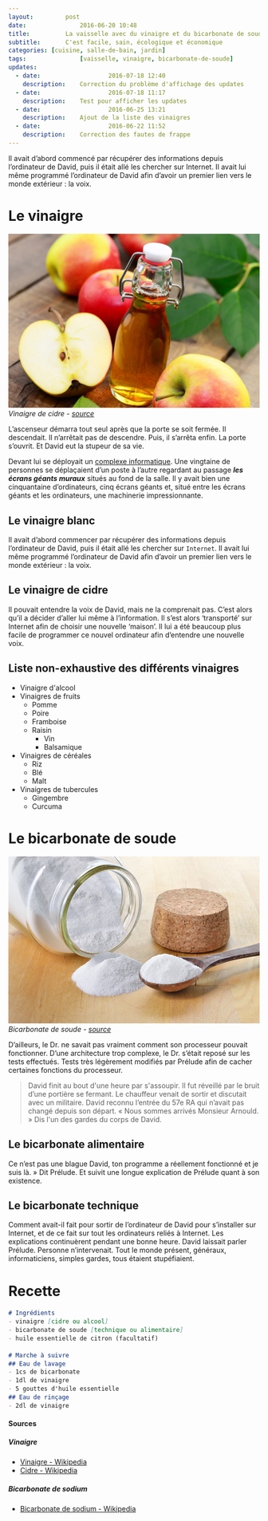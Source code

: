 ```yaml
---
layout:			post
date:				2016-06-20 10:48
title:			La vaisselle avec du vinaigre et du bicarbonate de soude
subtitle:		C'est facile, sain, écologique et économique
categories:	[cuisine, salle-de-bain, jardin]
tags:				[vaisselle, vinaigre, bicarbonate-de-soude]
updates:
  - date:					2016-07-18 12:40
    description:	Correction du problème d'affichage des updates
  - date:					2016-07-18 11:17
    description:	Test pour afficher les updates
  - date:					2016-06-25 13:21
    description:	Ajout de la liste des vinaigres
  - date:					2016-06-22 11:52
    description:	Correction des fautes de frappe
---
```


Il avait d’abord commencé par récupérer des informations depuis l’ordinateur de David, puis il était allé les chercher sur Internet. Il avait lui même programmé l’ordinateur de David afin d’avoir un premier lien vers le monde extérieur : la voix. 

# Le vinaigre

![Bouteille de vinaigre de cidre avec des pommes](/images/posts/vinaigre_de_cidre.jpg "Vinaigre de cidre")
*Vinaigre de cidre - <a href="http://mangiarebuono.it/wp-content/uploads/2014/01/sidro.jpg" target="_blank">source</a>*

L’ascenseur démarra tout seul après que la porte se soit fermée. Il descendait. Il n’arrêtait pas de descendre. Puis, il s’arrêta enfin. La porte s’ouvrit. Et David eut la stupeur de sa vie. 

Devant lui se déployait un [complexe informatique](http://www.google.com). Une vingtaine de personnes se déplaçaient d’un poste à l’autre regardant au passage ***les écrans géants muraux*** situés au fond de la salle. Il y avait bien une cinquantaine d’ordinateurs, cinq écrans géants et, situé entre les écrans géants et les ordinateurs, une machinerie impressionnante.

## Le vinaigre blanc

Il avait d’abord commencer par récupérer des informations depuis l’ordinateur de David, puis il était allé les chercher sur ```Internet```. Il avait lui même programmé l’ordinateur de David afin d’avoir un premier lien vers le monde extérieur : la voix. 

## Le vinaigre de cidre

Il pouvait entendre la voix de David, mais ne la comprenait pas. C’est alors qu’il a décider d’aller lui même à l’information. Il s’est alors ‘transporté’ sur Internet afin de choisir une nouvelle ‘maison’. Il lui a été beaucoup plus facile de programmer ce nouvel ordinateur afin d’entendre une nouvelle voix.

## Liste non-exhaustive des différents vinaigres

- Vinaigre d'alcool
- Vinaigres de fruits
	- Pomme
	- Poire
	- Framboise
	- Raisin
		- Vin
		- Balsamique
- Vinaigres de céréales
	- Riz
	- Blé
	- Malt
- Vinaigres de tubercules
	- Gingembre
	- Curcuma

# Le bicarbonate de soude

![Bocal de bicarbonate de soude avec cuillère](/images/posts/bicarbonate_de_soude.jpg "Bicarbonate de soude")
*Bicarbonate de soude - <a href="http://www.bioalaune.com/sites/default/files/bicarbonate_de_soude.jpg" target="_blank">source</a>*

D’ailleurs, le Dr. ne savait pas vraiment comment son processeur pouvait fonctionner. D’une architecture trop complexe, le Dr. s’était reposé sur les tests effectués. Tests très légèrement modifiés par Prélude afin de cacher certaines fonctions du processeur.

> David finit au bout d'une heure par s'assoupir. Il fut réveillé par le bruit d’une portière se fermant. Le chauffeur venait de sortir et discutait avec un militaire. David reconnu l’entrée du 57e RA qui n’avait pas changé depuis son départ. « Nous sommes arrivés Monsieur Arnould. » Dis l'un des gardes du corps de David.

## Le bicarbonate alimentaire

Ce n’est pas une blague David, ton programme a réellement fonctionné et je suis là. » Dit Prélude. Et suivit une longue explication de Prélude quant à son existence. 

## Le bicarbonate technique

Comment avait-il fait pour sortir de l’ordinateur de David pour s’installer sur Internet, et de ce fait sur tout les ordinateurs reliés à Internet. Les explications continuèrent pendant une bonne heure. David laissait parler Prélude. Personne n’intervenait. Tout le monde présent, généraux, informaticiens, simples gardes, tous étaient stupéfiaient.

# Recette

``` markdown
# Ingrédients
- vinaigre [cidre ou alcool]
- bicarbonate de soude [technique ou alimentaire]
- huile essentielle de citron (facultatif)

# Marche à suivre
## Eau de lavage
- 1cs de bicarbonate
- 1dl de vinaigre
- 5 gouttes d'huile essentielle
## Eau de rinçage
- 2dl de vinaigre
```

#### Sources

##### Vinaigre

- <a href="https://fr.wikipedia.org/wiki/Vinaigre" target="_blank">Vinaigre - Wikipedia</a>
- <a href="https://fr.wikipedia.org/wiki/Cidre" target="_blank">Cidre - Wikipedia</a>

##### Bicarbonate de sodium

- <a href="https://fr.wikipedia.org/wiki/Bicarbonate_de_sodium" target="_blank">Bicarbonate de sodium - Wikipedia</a>